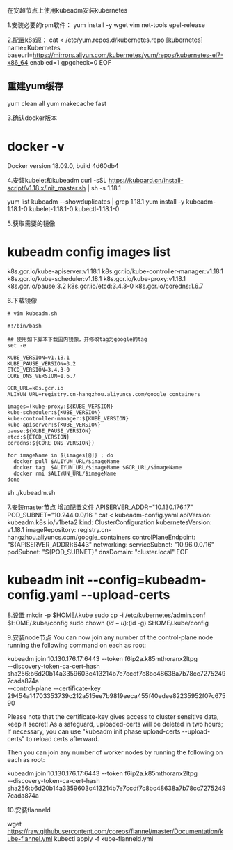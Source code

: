 在安超节点上使用kubeadm安装kubernetes


1.安装必要的rpm软件：
yum install -y wget vim net-tools epel-release

2.配置k8s源：
cat <<EOF > /etc/yum.repos.d/kubernetes.repo
[kubernetes]
name=Kubernetes
baseurl=https://mirrors.aliyun.com/kubernetes/yum/repos/kubernetes-el7-x86_64
enabled=1
gpgcheck=0
EOF
## 重建yum缓存
yum clean all
yum makecache fast

3.确认docker版本
# docker -v
Docker version 18.09.0, build 4d60db4

4.安装kubelet和kubeadm
curl -sSL https://kuboard.cn/install-script/v1.18.x/init_master.sh | sh -s 1.18.1

yum list kubeadm --showduplicates | grep 1.18.1
yum install -y kubeadm-1.18.1-0 kubelet-1.18.1-0 kubectl-1.18.1-0

5.获取需要的镜像
# kubeadm config images list 

k8s.gcr.io/kube-apiserver:v1.18.1
k8s.gcr.io/kube-controller-manager:v1.18.1
k8s.gcr.io/kube-scheduler:v1.18.1
k8s.gcr.io/kube-proxy:v1.18.1
k8s.gcr.io/pause:3.2
k8s.gcr.io/etcd:3.4.3-0
k8s.gcr.io/coredns:1.6.7

6.下载镜像
```
# vim kubeadm.sh

#!/bin/bash

## 使用如下脚本下载国内镜像，并修改tag为google的tag
set -e

KUBE_VERSION=v1.18.1
KUBE_PAUSE_VERSION=3.2
ETCD_VERSION=3.4.3-0
CORE_DNS_VERSION=1.6.7

GCR_URL=k8s.gcr.io
ALIYUN_URL=registry.cn-hangzhou.aliyuncs.com/google_containers

images=(kube-proxy:${KUBE_VERSION}
kube-scheduler:${KUBE_VERSION}
kube-controller-manager:${KUBE_VERSION}
kube-apiserver:${KUBE_VERSION}
pause:${KUBE_PAUSE_VERSION}
etcd:${ETCD_VERSION}
coredns:${CORE_DNS_VERSION})

for imageName in ${images[@]} ; do
  docker pull $ALIYUN_URL/$imageName
  docker tag  $ALIYUN_URL/$imageName $GCR_URL/$imageName
  docker rmi $ALIYUN_URL/$imageName
done
```
sh ./kubeadm.sh

7.安装master节点
增加配置文件
APISERVER_ADDR="10.130.176.17"
POD_SUBNET="10.244.0.0/16 "
cat <<EOF > kubeadm-config.yaml
apiVersion: kubeadm.k8s.io/v1beta2
kind: ClusterConfiguration
kubernetesVersion: v1.18.1
imageRepository: registry.cn-hangzhou.aliyuncs.com/google_containers
controlPlaneEndpoint: "${APISERVER_ADDR}:6443"
networking:
  serviceSubnet: "10.96.0.0/16"
  podSubnet: "${POD_SUBNET}"
  dnsDomain: "cluster.local"
EOF

# kubeadm init --config=kubeadm-config.yaml --upload-certs

8.设置
mkdir -p $HOME/.kube
  sudo cp -i /etc/kubernetes/admin.conf $HOME/.kube/config
  sudo chown $(id -u):$(id -g) $HOME/.kube/config


9.安装node节点
You can now join any number of the control-plane node running the following command on each as root:

  kubeadm join 10.130.176.17:6443 --token f6ip2a.k85mthoranx2ltpg \
    --discovery-token-ca-cert-hash sha256:b6d20b14a3359603c413214b7e7ccdf7c8bc48638a7b78cc72752497cada874a \
    --control-plane --certificate-key 29454a14703353739c212a515ee7b9819eeca455f40edee82235952f07c67590

Please note that the certificate-key gives access to cluster sensitive data, keep it secret!
As a safeguard, uploaded-certs will be deleted in two hours; If necessary, you can use
"kubeadm init phase upload-certs --upload-certs" to reload certs afterward.

Then you can join any number of worker nodes by running the following on each as root:

kubeadm join 10.130.176.17:6443 --token f6ip2a.k85mthoranx2ltpg \
    --discovery-token-ca-cert-hash sha256:b6d20b14a3359603c413214b7e7ccdf7c8bc48638a7b78cc72752497cada874a 


10.安装flanneld

wget https://raw.githubusercontent.com/coreos/flannel/master/Documentation/kube-flannel.yml
kubectl apply -f kube-flanneld.yml
